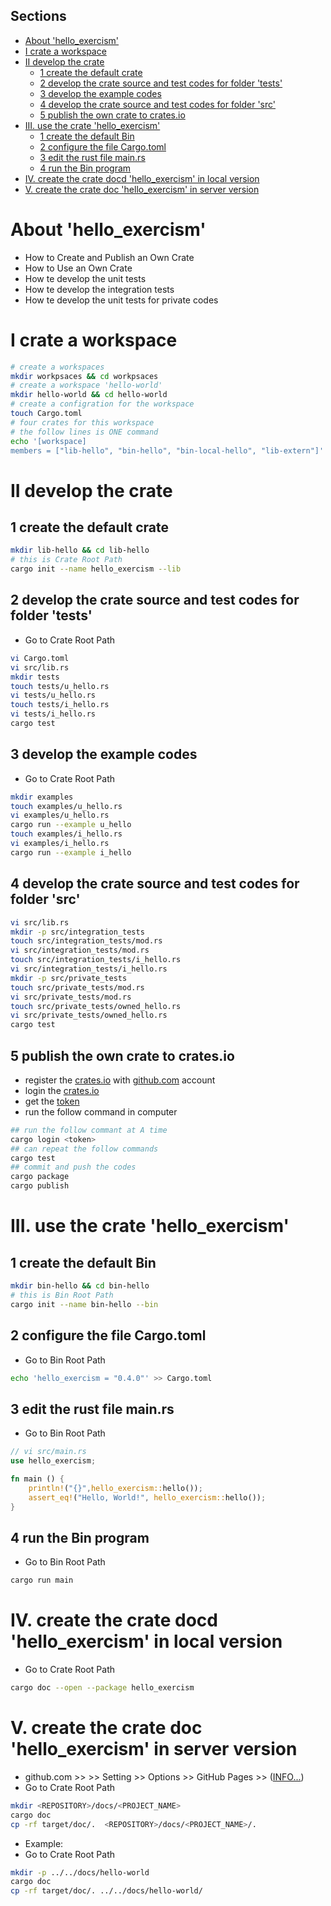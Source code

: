 ## Sections

- [About 'hello_exercism'](#about-helloexercism)
- [I crate a workspace](#i-crate-a-workspace)
- [II develop the crate](#ii-develop-the-crate)
  - [1 create the default crate](#1-create-the-default-crate)
  - [2 develop the crate source and test codes for folder 'tests'](#2-develop-the-crate-source-and-test-codes-for-folder-tests)
  - [3 develop the example codes](#3-develop-the-example-codes)
  - [4 develop the crate source and test codes for folder 'src'](#4-develop-the-crate-source-and-test-codes-for-folder-src)
  - [5 publish the own crate to crates.io](#5-publish-the-own-crate-to-cratesio)
- [III. use the crate 'hello_exercism'](#iii-use-the-crate-helloexercism)
  - [1 create the default Bin](#1-create-the-default-bin)
  - [2 configure the file Cargo.toml](#2-configure-the-file-cargotoml)
  - [3 edit the rust file main.rs](#3-edit-the-rust-file-mainrs)
  - [4 run the Bin program](#4-run-the-bin-program)
- [IV. create the crate docd 'hello_exercism' in local version](#iv-create-the-crate-docd-helloexercism-in-local-version)
- [V. create the crate doc 'hello_exercism' in server version](#v-create-the-crate-doc-helloexercism-in-server-version)

# About 'hello_exercism'
- How to Create and Publish an Own Crate
- How to Use an Own Crate
- How te develop the unit tests
- How te develop the integration tests
- How te develop the unit tests for private codes

# I crate a workspace

```bash
# create a workspaces
mkdir workpsaces && cd workpsaces
# create a workspace 'hello-world'
mkdir hello-world && cd hello-world
# create a configration for the workspace
touch Cargo.toml
# four crates for this workspace
# the follow lines is ONE command
echo '[workspace]
members = ["lib-hello", "bin-hello", "bin-local-hello", "lib-extern"]' >> Cargo.toml
```

# II develop the crate
## 1 create the default crate
```bash
mkdir lib-hello && cd lib-hello
# this is Crate Root Path
cargo init --name hello_exercism --lib
```
## 2 develop the crate source and test codes for folder 'tests'
- Go to Crate Root Path
```bash
vi Cargo.toml
vi src/lib.rs
mkdir tests
touch tests/u_hello.rs
vi tests/u_hello.rs
touch tests/i_hello.rs
vi tests/i_hello.rs
cargo test
```
## 3 develop the example codes
- Go to Crate Root Path
```bash
mkdir examples
touch examples/u_hello.rs
vi examples/u_hello.rs
cargo run --example u_hello
touch examples/i_hello.rs
vi examples/i_hello.rs
cargo run --example i_hello
```
## 4 develop the crate source and test codes for folder 'src'
```bash
vi src/lib.rs
mkdir -p src/integration_tests
touch src/integration_tests/mod.rs
vi src/integration_tests/mod.rs
touch src/integration_tests/i_hello.rs
vi src/integration_tests/i_hello.rs
mkdir -p src/private_tests
touch src/private_tests/mod.rs
vi src/private_tests/mod.rs
touch src/private_tests/owned_hello.rs
vi src/private_tests/owned_hello.rs
cargo test
```
## 5 publish the own crate to crates.io
- register the [crates.io](https://crates.io) with [github.com](https://github.com/) account
- login the [crates.io](https://crates.io)
- get the [token](https://crates.io/me)
- run the follow command in computer

```bash
## run the follow commant at A time
cargo login <token>
## can repeat the follow commands
cargo test
## commit and push the codes
cargo package
cargo publish
```
# III. use the crate 'hello_exercism'
## 1 create the default Bin
```bash
mkdir bin-hello && cd bin-hello
# this is Bin Root Path
cargo init --name bin-hello --bin
```
## 2 configure the file Cargo.toml
- Go to Bin Root Path
```bash
echo 'hello_exercism = "0.4.0"' >> Cargo.toml
```
## 3 edit the rust file main.rs
- Go to Bin Root Path
```rust
// vi src/main.rs
use hello_exercism;

fn main () {
    println!("{}",hello_exercism::hello());
    assert_eq!("Hello, World!", hello_exercism::hello());
}
```
## 4 run the Bin program
- Go to Bin Root Path
```bash
cargo run main
```

# IV. create the crate docd 'hello_exercism' in local version
- Go to Crate Root Path
```bash
cargo doc --open --package hello_exercism
```

# V. create the crate doc 'hello_exercism' in server version
- github.com >> <REPOSITORY> >> Setting >> Options >> GitHub Pages >> ([INFO...](https://github.blog/2016-08-22-publish-your-project-documentation-with-github-pages/))
- Go to Crate Root Path
```bash
mkdir <REPOSITORY>/docs/<PROJECT_NAME>
cargo doc
cp -rf target/doc/.  <REPOSITORY>/docs/<PROJECT_NAME>/.
```
- Example:
- Go to Crate Root Path
```bash
mkdir -p ../../docs/hello-world
cargo doc
cp -rf target/doc/. ../../docs/hello-world/
```